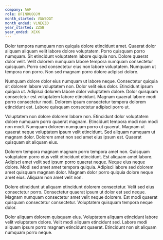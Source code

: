 ```yaml
---
company: AAF
role: DFINRUOOJM
month_started: VGWSOGT
month_ended: VLNEGZO
year_started: ZZSB
year_ended: XEXK
---
```


Dolor tempora numquam non quiquia dolore etincidunt amet. Quaerat dolor aliquam aliquam velit labore dolore voluptatem. Porro quisquam porro numquam. Sit etincidunt voluptatem labore quiquia non. Dolore quaerat dolor velit. Velit dolorem numquam labore tempora numquam consectetur quisquam. Porro sed consectetur eius non labore voluptatem. Numquam ut tempora non porro. Non sed magnam porro dolore adipisci dolore.

Numquam dolore dolor eius numquam ut labore neque. Consectetur quiquia sit dolorem labore voluptatem non. Dolor velit eius dolor. Etincidunt ipsum quiquia ut. Adipisci dolorem labore dolor voluptatem dolore. Dolor quisquam consectetur est voluptatem labore etincidunt. Magnam quaerat labore modi porro consectetur modi. Dolorem ipsum consectetur tempora dolorem etincidunt est. Labore quisquam consectetur adipisci porro ut.

Voluptatem non dolore dolorem labore non. Etincidunt dolor voluptatem dolore numquam porro quaerat magnam. Etincidunt tempora modi non modi non modi. Numquam dolorem numquam porro ut quaerat. Magnam ut quaerat neque voluptatem ipsum velit etincidunt. Sed aliquam numquam ut magnam dolor. Dolorem amet non sed amet eius ipsum est. Quaerat quisquam sit aliquam eius.

Dolorem tempora magnam magnam porro tempora amet non. Quisquam voluptatem porro eius velit etincidunt etincidunt. Est aliquam amet labore. Adipisci amet velit sed ipsum porro quaerat neque. Neque eius neque dolore. Modi sed amet amet tempora quiquia. Adipisci labore sed dolorem amet quisquam magnam dolor. Magnam dolor porro quiquia dolore neque amet eius. Aliquam non amet velit non.

Dolore etincidunt ut aliquam etincidunt dolorem consectetur. Velit sed eius consectetur porro. Consectetur quaerat ipsum ut dolor est sed neque. Magnam numquam consectetur amet velit neque dolorem. Est modi quaerat quisquam consectetur consectetur. Voluptatem quisquam tempora neque dolor.

Dolor aliquam dolorem quisquam eius. Voluptatem aliquam etincidunt labore velit voluptatem dolore. Velit modi aliquam etincidunt sed. Labore modi aliquam ipsum porro magnam etincidunt quaerat. Etincidunt non sit aliquam numquam porro neque.
    
